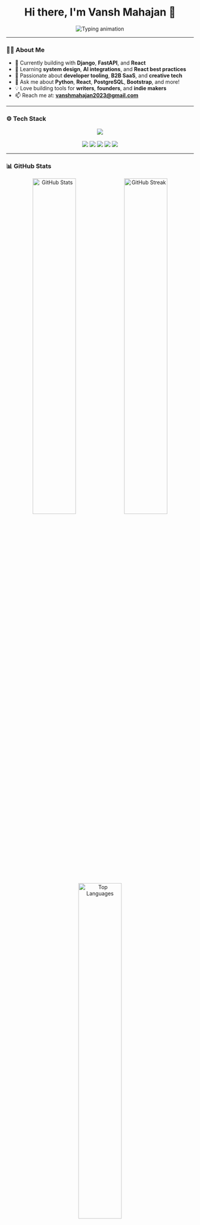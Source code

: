 <h1 align="center">Hi there, I'm Vansh Mahajan 👋</h1>

<p align="center">
  <img src="https://readme-typing-svg.herokuapp.com?font=Fira+Code&weight=600&pause=1000&color=00ADB5&center=true&vCenter=true&width=435&lines=Full-Stack+Developer;Open+Source+Contributor;Lifelong+Learner;Problem+Solver" alt="Typing animation" />
</p>

---

### 👨‍💻 About Me

- 🔭 Currently building with **Django**, **FastAPI**, and **React**
- 🌱 Learning **system design**, **AI integrations**, and **React best practices**
- 👀 Passionate about **developer tooling**, **B2B SaaS**, and **creative tech**
- 💬 Ask me about **Python**, **React**, **PostgreSQL**, **Bootstrap**, and more!
- 💡 Love building tools for **writers**, **founders**, and **indie makers**
- 📫 Reach me at: **vanshmahajan2023@gmail.com**

---

### ⚙️ Tech Stack

<p align="center">
  <img src="https://skillicons.dev/icons?i=python,django,fastapi,js,react,html,css,bootstrap,postgres,git,vscode" /><br><br>
  <img src="https://img.shields.io/badge/NumPy-013243?style=for-the-badge&logo=numpy&logoColor=white" />
  <img src="https://img.shields.io/badge/Pandas-150458?style=for-the-badge&logo=pandas&logoColor=white" />
  <img src="https://img.shields.io/badge/Jupyter-F37626?style=for-the-badge&logo=jupyter&logoColor=white" />
  <img src="https://img.shields.io/badge/Kaggle-20BEFF?style=for-the-badge&logo=kaggle&logoColor=white" />
  <img src="https://img.shields.io/badge/Machine%20Learning-brightgreen?style=for-the-badge&logo=ai&logoColor=white" />
</p>

---

### 📊 GitHub Stats

<p align="center">
  <!-- GitHub Stats -->
  <img width="48%" src="https://github-readme-stats.vercel.app/api?username=vansh16-code&show_icons=true&theme=tokyonight&cache_seconds=60" alt="GitHub Stats" />

  <!-- GitHub Streak -->
  <img width="48%" src="https://github-readme-streak-stats.herokuapp.com?user=vansh16-code&theme=tokyonight&date_format=M%20j%5B%2C%20Y%5D" alt="GitHub Streak" />
</p>

<p align="center">
  <!-- Most Used Languages -->
  <img width="48%" src="https://github-readme-stats.vercel.app/api/top-langs/?username=vansh16-code&layout=compact&theme=tokyonight&langs_count=8" alt="Top Languages" />
</p>

---

### ⏱ WakaTime Stats

<!-- You must have WakaTime enabled and public for this to work -->
<p align="center">
  <img src="https://wakatime.com/badge/user/ba31ceea-d2af-4284-994a-b4d270e1f184.svg" alt="WakaTime Stats" />
</p>

---

### 📫 Contact

<p align="center">
  <a href="mailto:vanshmahajan2023@gmail.com"><img src="https://img.shields.io/badge/email-D14836?style=for-the-badge&logo=gmail&logoColor=white" /></a>
</p>

---

<details>
<summary>💬 Fun Developer Quotes</summary>

> “Programs must be written for people to read, and only incidentally for machines to execute.” – Harold Abelson  
> “Simplicity is the soul of efficiency.” – Austin Freeman  
> “First, solve the problem. Then, write the code.” – John Johnson  

</details>

---

<!--- vansh16-code/vansh16-code is a ✨ special ✨ repository because its `README.md` (this file) appears on your GitHub profile. --->
